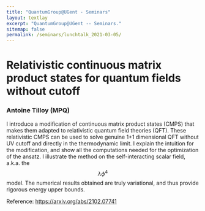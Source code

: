 ```yaml
---
title: "QuantumGroup@UGent - Seminars"
layout: textlay
excerpt: "QuantumGroup@UGent -- Seminars."
sitemap: false
permalink: /seminars/lunchtalk_2021-03-05/
---
```


# Relativistic continuous matrix product states for quantum fields without cutoff
### Antoine Tilloy (MPQ)
I introduce a modification of continuous matrix product states (CMPS) that makes them adapted to relativistic quantum field theories (QFT). These relativistic CMPS can be used to solve genuine 1+1 dimensional QFT without UV cutoff and directly in the thermodynamic limit. I explain the intuition for the modification, and show all the computations needed for the optimization of the ansatz. I illustrate the method on the self-interacting scalar field, a.k.a. the $$\lambda \phi^4$$ model. The numerical results obtained are truly variational, and thus provide rigorous energy upper bounds.


Reference: https://arxiv.org/abs/2102.07741

